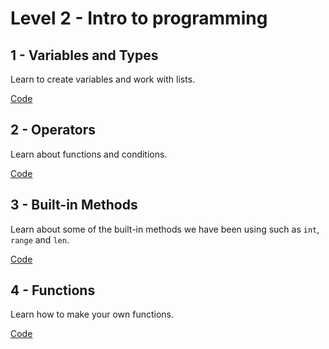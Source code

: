 # Level 2 - Intro to programming

## 1 - Variables and Types

Learn to create variables and work with lists.

[Code](https://github.com/mimiflynn/cpx-training/tree/master/Level%202%20-%20Intro%20to%20Programming/1-variables)

## 2 - Operators

Learn about functions and conditions.

[Code](https://github.com/mimiflynn/cpx-training/tree/master/Level%202%20-%20Intro%20to%20Programming/2-functions)

## 3 - Built-in Methods

Learn about some of the built-in methods we have been using such as `int`, `range` and `len`.

[Code](https://github.com/mimiflynn/cpx-training/tree/master/Level%202%20-%20Intro%20to%20Programming/3-methods)

## 4 - Functions

Learn how to make your own functions.

[Code]()
